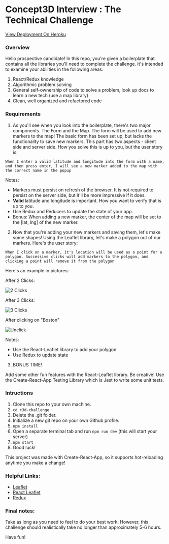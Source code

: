 # Concept3D Interview : The Technical Challenge

[View Deployment On Heroku](https://cd3-challenge.herokuapp.com/)

### Overview

Hello prospective candidate! In this repo, you're given a boilerplate that contains all the libraries you'll need to complete the challenge. It's intended to examine your abilities in the following areas:

1. React/Redux knowledge
2. Algorithmic problem solving
3. General self-ownership of code to solve a problem, look up docs to learn a new tech (use a map library)
4. Clean, well organized and refactored code

### Requirements

1. As you'll see when you look into the boilerplate, there's two major components. The Form and the Map. The form will be used to add new markers to the map! The basic form has been set up, but lacks the functionality to save new markers. This part has two aspects - client side and server side. How you solve this is up to you, but the user story is:

  ```When I enter a valid latitude and longitude into the form with a name, and then press enter, I will see a new marker added to the map with the correct name in the popup```

  Notes:

  - Markers must persist on refresh of the browser. It is not required to persist on the server side, but it'll be more impressive if it does.
  - **Valid** latitude and longitude is important. How you want to verify that is up to you.
  - Use Redux and Reducers to update the state of your app.
  - Bonus: When adding a new marker, the center of the map will be set to the [lat, lng] of the new marker.

2. Now that you're adding your new markers and saving them, let's make some shapes! Using the Leaflet library, let's make a polygon out of our markers. Here's the user story:

  ```When I click on a marker, it's location will be used as a point for a polygon. Successive clicks will add markers to the polygon, and clicking a point will remove it from the polygon```

  Here's an example in pictures:

  After 2 Clicks:

  ![2 Clicks](./click2.png)

  After 3 Clicks:

  ![3 Clicks](./click3.png)

  After clicking on "Boston"

  ![Unclick](./unclick.png)

  Notes:

  - Use the React-Leaflet library to add your polygon
  - Use Redux to update state


3. BONUS TIME!

  Add some other fun features with the React-Leaflet library. Be creative!
  Use the Create-React-App Testing Library which is Jest to write some unit tests.

### Intructions

1. Clone this repo to your own machine.
2. `cd c3d-challenge`
3. Delete the .git folder.
4. Initialize a new git repo on your own Github profile.
5. `npm install`
6. Open a separate terminal tab and run `npm run dev` (this will start your server)
7. `npm start`
8. Good luck!

This project was made with Create-React-App, so it supports hot-reloading anytime you make a change!


### Helpful Links:

- [Leaflet](http://leafletjs.com/)
- [React Leaflet](https://github.com/PaulLeCam/react-leaflet)
- [Redux](http://redux.js.org/)


### Final notes:

Take as long as you need to feel to do your best work. However, this challenge should realistically take no longer than approximately 5-6 hours.

Have fun!
